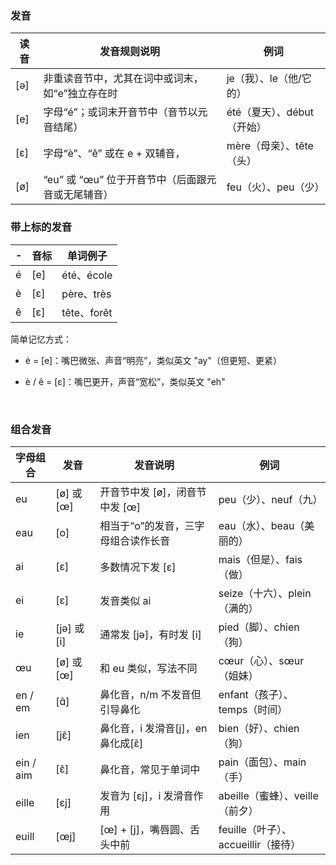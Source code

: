 ### 发音

| 读音   | 发音规则说明  | 例词  |
|--------|------------|-------|
| [ə]    | 非重读音节中，尤其在词中或词末，如“e”独立存在时  | je（我）、le（他/它的）     |
| [e]    | 字母“é”；或词末开音节中（音节以元音结尾）    | été（夏天）、début（开始）  |
| [ɛ]    | 字母“è”、“ê” 或在 e + 双辅音，  | mère（母亲）、tête（头）     |
| [ø]    | “eu” 或 “œu” 位于开音节中（后面跟元音或无尾辅音）           | feu（火）、peu（少）         |



### 带上标的发音

| - | 音标 | 单词例子
| - | - | -
| é  | [e]  | été、école |
| è  | [ɛ]  | père、très |
| ê  | [ɛ]  | tête、forêt  |


简单记忆方式：
 - é = [e]：嘴巴微张、声音“明亮”，类似英文 "ay"（但更短、更紧）

 - è / ê = [ɛ]：嘴巴更开，声音“宽松”，类似英文 "eh"

&nbsp;

### 组合发音

| 字母组合 | 发音   | 发音说明  | 例词    |
|------|--------|----|-----|
| eu  | [ø] 或 [œ] | 开音节中发 [ø]，闭音节中发 [œ]  | peu（少）、neuf（九） |
| eau | [o]   | 相当于“o”的发音，三字母组合读作长音  | eau（水）、beau（美丽的）  |
| ai  | [ɛ]  | 多数情况下发 [ɛ]  | mais（但是）、fais（做）  |
| ei  | [ɛ]  | 发音类似 ai  | seize（十六）、plein（满的）  |
| ie  | [jə] 或 [i] | 通常发 [jə]，有时发 [i]  | pied（脚）、chien（狗） |
| œu  | [ø] 或 [œ] | 和 eu 类似，写法不同   | cœur（心）、sœur（姐妹） |
| en / em   | [ɑ̃]  | 鼻化音，n/m 不发音但引导鼻化  | enfant（孩子）、temps（时间） |
| ien | [jɛ̃]  | 鼻化音，i 发滑音[j]，en 鼻化成[ɛ̃]   | bien（好）、chien（狗）       |
| ein / aim | [ɛ̃]   | 鼻化音，常见于单词中   | pain（面包）、main（手）      |
| eille     | [ɛj]   | 发音为 [ɛj]，i 发滑音作用 | abeille（蜜蜂）、veille（前夕）|
| euill     | [œj]   | [œ] + [j]，嘴唇圆、舌头中前  | feuille（叶子）、accueillir（接待） |
